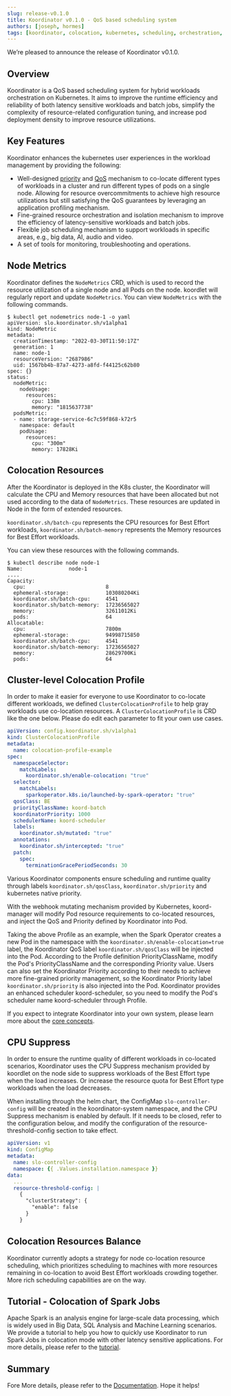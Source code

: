 ```yaml
---
slug: release-v0.1.0
title: Koordinator v0.1.0 - QoS based scheduling system
authors: [joseph, hormes]
tags: [koordinator, colocation, kubernetes, scheduling, orchestration, release]
---
```



We’re pleased to announce the release of Koordinator v0.1.0.

## Overview
Koordinator is a QoS based scheduling system for hybrid workloads orchestration on Kubernetes. It aims to improve the runtime efficiency and reliability of both latency sensitive workloads and batch jobs, simplify the complexity of resource-related configuration tuning, and increase pod deployment density to improve resource utilizations.

## Key Features
Koordinator enhances the kubernetes user experiences in the workload management by providing the following:

- Well-designed [priority](/docs/core-concepts/priority) and [QoS](/docs/core-concepts/qos) mechanism to co-locate different types of workloads in a cluster and run different types of pods on a single node.
Allowing for resource overcommitments to achieve high resource utilizations but still satisfying the QoS guarantees by leveraging an application profiling mechanism.
- Fine-grained resource orchestration and isolation mechanism to improve the efficiency of latency-sensitive workloads and batch jobs.
- Flexible job scheduling mechanism to support workloads in specific areas, e.g., big data, AI, audio and video.
- A set of tools for monitoring, troubleshooting and operations.

## Node Metrics 

Koordinator defines the `NodeMetrics` CRD, which is used to record the resource utilization of a single node and all Pods on the node. koordlet will regularly report and update `NodeMetrics`. You can view `NodeMetrics` with the following commands.

```shell
$ kubectl get nodemetrics node-1 -o yaml
apiVersion: slo.koordinator.sh/v1alpha1
kind: NodeMetric
metadata:
  creationTimestamp: "2022-03-30T11:50:17Z"
  generation: 1
  name: node-1
  resourceVersion: "2687986"
  uid: 1567bb4b-87a7-4273-a8fd-f44125c62b80
spec: {}
status:
  nodeMetric:
    nodeUsage:
      resources:
        cpu: 138m
        memory: "1815637738"
  podsMetric:
  - name: storage-service-6c7c59f868-k72r5
    namespace: default
    podUsage:
      resources:
        cpu: "300m"
        memory: 17828Ki
```

## Colocation Resources

After the Koordinator is deployed in the K8s cluster, the Koordinator will calculate the CPU and Memory resources that have been allocated but not used according to the data of `NodeMetrics`. These resources are updated in Node in the form of extended resources. 

`koordinator.sh/batch-cpu` represents the CPU resources for Best Effort workloads, 
`koordinator.sh/batch-memory` represents the Memory resources for Best Effort workloads. 

You can view these resources with the following commands.

```shell
$ kubectl describe node node-1
Name:               node-1
....
Capacity:
  cpu:                          8
  ephemeral-storage:            103080204Ki
  koordinator.sh/batch-cpu:     4541
  koordinator.sh/batch-memory:  17236565027
  memory:                       32611012Ki
  pods:                         64
Allocatable:
  cpu:                          7800m
  ephemeral-storage:            94998715850
  koordinator.sh/batch-cpu:     4541
  koordinator.sh/batch-memory:  17236565027
  memory:                       28629700Ki
  pods:                         64
```


## Cluster-level Colocation Profile

In order to make it easier for everyone to use Koordinator to co-locate different workloads, we defined `ClusterColocationProfile` to help gray workloads use co-location resources. A `ClusterColocationProfile` is CRD like the one below. Please do edit each parameter to fit your own use cases.

```yaml
apiVersion: config.koordinator.sh/v1alpha1
kind: ClusterColocationProfile
metadata:
  name: colocation-profile-example
spec:
  namespaceSelector:
    matchLabels:
      koordinator.sh/enable-colocation: "true"
  selector:
    matchLabels:
      sparkoperator.k8s.io/launched-by-spark-operator: "true"
  qosClass: BE
  priorityClassName: koord-batch
  koordinatorPriority: 1000
  schedulerName: koord-scheduler
  labels:
    koordinator.sh/mutated: "true"
  annotations: 
    koordinator.sh/intercepted: "true"
  patch:
    spec:
      terminationGracePeriodSeconds: 30
```

Various Koordinator components ensure scheduling and runtime quality through labels `koordinator.sh/qosClass`, `koordinator.sh/priority` and kubernetes native priority.

With the webhook mutating mechanism provided by Kubernetes, koord-manager will modify Pod resource requirements to co-located resources, and inject the QoS and Priority defined by Koordinator into Pod.

Taking the above Profile as an example, when the Spark Operator creates a new Pod in the namespace with the `koordinator.sh/enable-colocation=true` label, the Koordinator QoS label `koordinator.sh/qosClass` will be injected into the Pod. According to the Profile definition PriorityClassName, modify the Pod's PriorityClassName and the corresponding Priority value. Users can also set the Koordinator Priority according to their needs to achieve more fine-grained priority management, so the Koordinator Priority label `koordinator.sh/priority` is also injected into the Pod. Koordinator provides an enhanced scheduler koord-scheduler, so you need to modify the Pod's scheduler name koord-scheduler through Profile.

If you expect to integrate Koordinator into your own system, please learn more about the [core concepts](/docs/core-concepts/architecture).

## CPU Suppress

In order to ensure the runtime quality of different workloads in co-located scenarios, Koordinator uses the CPU Suppress mechanism provided by koordlet on the node side to suppress workloads of the Best Effort type when the load increases. Or increase the resource quota for Best Effort type workloads when the load decreases.

When installing through the helm chart, the ConfigMap `slo-controller-config` will be created in the koordinator-system namespace, and the CPU Suppress mechanism is enabled by default. If it needs to be closed, refer to the configuration below, and modify the configuration of the resource-threshold-config section to take effect.

```yaml
apiVersion: v1
kind: ConfigMap
metadata:
  name: slo-controller-config
  namespace: {{ .Values.installation.namespace }}
data:
  ...
  resource-threshold-config: |
    {
      "clusterStrategy": {
        "enable": false
      }
    }
```

## Colocation Resources Balance
Koordinator currently adopts a strategy for node co-location resource scheduling, which prioritizes scheduling to machines with more resources remaining in co-location to avoid Best Effort workloads crowding together. More rich scheduling capabilities are on the way.

## Tutorial - Colocation of Spark Jobs

Apache Spark is an analysis engine for large-scale data processing, which is widely used in Big Data, SQL Analysis and Machine Learning scenarios. 
We provide a tutorial to help you how to quickly use Koordinator to run Spark Jobs in colocation mode with other latency sensitive applications. For more details, please refer to the [tutorial](/docs/user-manuals/colocation-of-spark-jobs).

## Summary

Fore More details, please refer to the [Documentation](/docs). Hope it helps!

